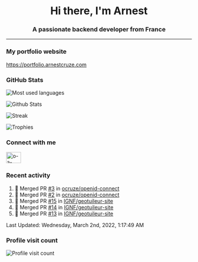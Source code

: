 <h1 align="center">Hi there, I'm Arnest</h1>
<h3 align="center">A passionate backend developer from France</h3>

---

### My portfolio website

https://portfolio.arnestcruze.com

### GitHub Stats

![Most used languages](https://github-readme-stats.vercel.app/api/top-langs/?username=ocruze&langs_count=10&layout=compact&hide=tsql)

![Github Stats](https://github-readme-stats.vercel.app/api?username=ocruze&count_private=true&show_icons=true&title_color=fff&text_color=fff&bg_color=30,36d1dc,904e95)

![Streak](https://github-readme-streak-stats.herokuapp.com/?user=ocruze&)

![Trophies](https://github-profile-trophy.vercel.app/?username=ocruze)

### Connect with me

<p align="left">
<a href="https://linkedin.com/in/o-a-cruze" target="blank"><img align="center" src="https://raw.githubusercontent.com/rahuldkjain/github-profile-readme-generator/master/src/images/icons/Social/linked-in-alt.svg" alt="o-a-cruze" height="30" width="40" /></a>
</p>

### Recent activity

<!--RECENT_ACTIVITY:start-->
1. 🎉 Merged PR [#3](https://github.com/ocruze/openid-connect/pull/3) in [ocruze/openid-connect](https://github.com/ocruze/openid-connect)
2. 🎉 Merged PR [#2](https://github.com/ocruze/openid-connect/pull/2) in [ocruze/openid-connect](https://github.com/ocruze/openid-connect)
3. 🎉 Merged PR [#15](https://github.com/IGNF/geotuileur-site/pull/15) in [IGNF/geotuileur-site](https://github.com/IGNF/geotuileur-site)
4. 🎉 Merged PR [#14](https://github.com/IGNF/geotuileur-site/pull/14) in [IGNF/geotuileur-site](https://github.com/IGNF/geotuileur-site)
5. 🎉 Merged PR [#13](https://github.com/IGNF/geotuileur-site/pull/13) in [IGNF/geotuileur-site](https://github.com/IGNF/geotuileur-site)
<!--RECENT_ACTIVITY:end-->

<!--RECENT_ACTIVITY:last_update-->
Last Updated: Wednesday, March 2nd, 2022, 1:17:49 AM
<!--RECENT_ACTIVITY:last_update_end-->

### Profile visit count

![Profile visit count](https://profile-counter.glitch.me/ocruze/count.svg)

